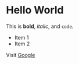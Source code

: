 # Hello World

This is **bold**, *italic*, and `code`.

- Item 1
- Item 2

Visit [Google](https://google.com)